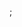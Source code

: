 <div class="github">
<a href="http://github.com/relayr/csharp-sdk"></a>;
<div class="widget" data-src="relayr/csharp-sdk"></div>
</div>